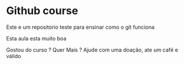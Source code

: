 # Github course

Este e um repositorio teste para ensinar como o git funciona

Esta aula esta muito boa

Gostou do curso ? Quer Mais ? Ajude com uma doação, ate um café e válido
